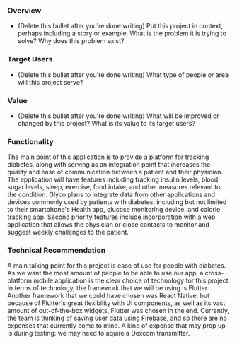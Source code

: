 ### Overview
* (Delete this bullet after you're done writing) Put this project in context, perhaps including a story or example. What is the problem it is trying to solve? Why does this problem exist?

### Target Users
* (Delete this bullet after you're done writing) What type of people or area will this project serve?

### Value
* (Delete this bullet after you're done writing) What will be improved or changed by this project? What is its value to its target users?

### Functionality
The main point of this application is to provide a platform for tracking diabetes, along with serving as an integration point that increases the quality and ease of communication between a patient and their physician. The application will have features including tracking insulin levels, blood sugar levels, sleep, exercise, food intake, and other measures relevant to the condition. Glyco plans to integrate data from other applications and devices commonly used by patients with diabetes, including but not limited to their smartphone's Health app, glucose monitoring device, and calorie tracking app. Second priority features include incorporation with a web application that allows the physician or close contacts to monitor and suggest weekly challenges to the patient.

### Technical Recommendation
A main talking point for this project is ease of use for people with diabetes. As we want the most amount of people to be able to use our app, a cross-platform mobile application is the clear choice of technology for this project. In terms of technology, the framework that we will be using is Flutter. Another framework that we could have chosen was React Native, but because of Flutter's great flexibility with UI components, as well as its vast amount of out-of-the-box widgets, Flutter was chosen in the end. Currently, the team is thinking of saving user data using Firebase, and so there are no expenses that currently come to mind. A kind of expense that may prop up is during testing: we may need to aquire a Dexcom transmitter.


